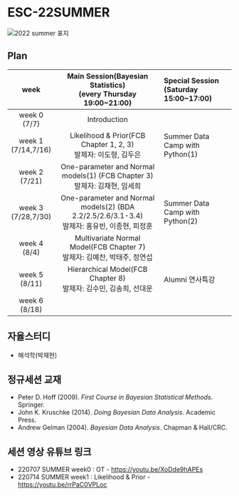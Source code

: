# ESC-22SUMMER
![2022 summer 표지](https://user-images.githubusercontent.com/56993675/177688367-6d744556-746e-402e-bc12-7599dc887af5.jpg)

## Plan

|week|Main Session(Bayesian Statistics)<br>(every Thursday 19:00~21:00)| Special Session<br>(Saturday 15:00~17:00)|
|:--:|:--------------------------:|:------------------------|
|week 0<br>(7/7)|Introduction| |
|week 1<br>(7/14,7/16)|Likelihood & Prior(FCB Chapter 1, 2, 3)<br/>발제자: 이도형, 김두은| Summer Data Camp with Python(1)|
|week 2<br>(7/21)|One-parameter and Normal models(1) (FCB Chapter 3)<br/>발제자: 김채현, 임세희| |
|week 3<br>(7/28,7/30)|One-parameter and Normal models(2) (BDA 2.2/2.5/2.6/3.1-3.4)<br/> 발제자: 홍유빈, 이종현, 피정훈| Summer Data Camp with Python(2)|
|week 4<br>(8/4)|Multivariate Normal Model(FCB Chapter 7)<br/>발제자: 김예찬, 박태주, 정연섭| |
|week 5<br>(8/11)|Hierarchical Model(FCB Chapter 8)<br/>발제자: 김수민, 김송희, 선대운| Alumni 연사특강|
|week 6<br>(8/18)| | |

## 자율스터디
- 해석학(박재현)

## 정규세션 교재
- Peter D. Hoff (2009). *First Course in Bayesian Statistical Methods*. Springer.
- John K. Kruschke (2014). *Doing Bayesian Data Analysis*. Academic Press.
- Andrew Gelman (2004). *Bayesian Data Analysis*. Chapman & Hall/CRC.

## 세션 영상 유튜브 링크
- 220707 SUMMER week0 : OT - https://youtu.be/XoDde9hAPEs
- 220714 SUMMER week1 : Likelihood & Prior - https://youtu.be/rrPaC0VPLoc
